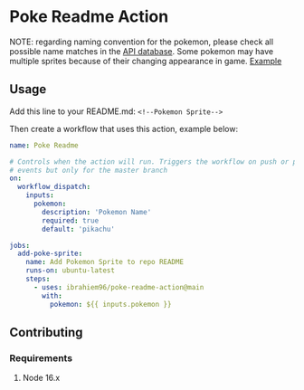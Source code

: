 # Poke Readme Action

NOTE: regarding naming convention for the pokemon, please check all possible name matches in the [API database](https://github.com/PokeAPI/pokeapi/blob/master/data/v2/csv/pokemon.csv). Some pokemon may have multiple sprites because of their changing appearance in game. [Example](https://github.com/ibrahiem96/poke-readme-action/issues/4)

## Usage

Add this line to your README.md:
`<!--Pokemon Sprite-->`

Then create a workflow that uses this action, example below:

```yaml
name: Poke Readme

# Controls when the action will run. Triggers the workflow on push or pull request
# events but only for the master branch
on:
  workflow_dispatch:
    inputs:
      pokemon:
        description: 'Pokemon Name'
        required: true
        default: 'pikachu'

jobs:
  add-poke-sprite:
    name: Add Pokemon Sprite to repo README
    runs-on: ubuntu-latest
    steps:
      - uses: ibrahiem96/poke-readme-action@main
        with:
          pokemon: ${{ inputs.pokemon }}

```

## Contributing

### Requirements
1. Node 16.x
